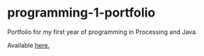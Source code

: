 # programming-1-portfolio

Portfolio for my first year of programming in Processing and Java.

Available [here.](https://9661328.github.io/programming-1-portfolio/)

